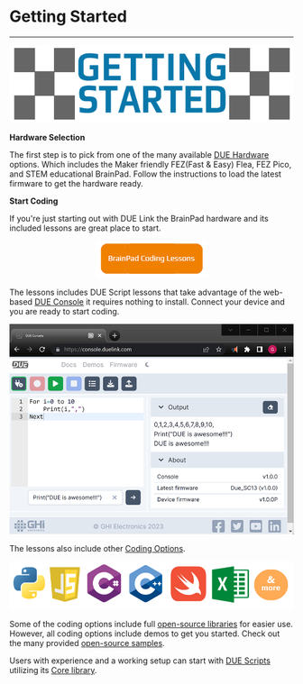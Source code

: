 # Getting Started

---

<div style="text-align: center;">

![Host Mode](./images/getting-started.png)

</div>

**Hardware Selection**

The first step is to pick from one of the many available [DUE Hardware](../hardware/intro.md) options. Which includes the Maker friendly FEZ(Fast & Easy) Flea, FEZ Pico, and STEM educational BrainPad. Follow the instructions to load the latest firmware to get the hardware ready. 

**Start Coding**


If you're just starting out with DUE Link the BrainPad hardware and its included lessons are great place to start.


<div style="text-align: center;">

[![DUE Console](images/brainpad-lessons.png)](https://www.brainpad.com/lessons/)

</div>

The lessons includes DUE Script lessons that take advantage of the web-based [DUE Console](./../software/console.md) it requires nothing to install. Connect your device and you are ready to start coding.

![DUE Console](images/due-console.png)

The lessons also include other [Coding Options](../software/coding-options/coding-options.md).

![Coding Options](images/coding-options.png)

Some of the coding options include full [open-source libraries](https://github.com/ghi-electronics/due-libraries) for easier use. However, all coding options include demos to get you started. Check out the many provided [open-source samples](https://github.com/ghi-electronics/due-samples).

Users with experience and a working setup can start with [DUE Scripts](due-script/due-script.md) utilizing its [Core library](due-script/corelib/corelib.md).
